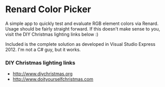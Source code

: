 Renard Color Picker
===================
A simple app to quickly test and evaluate RGB element colors via Renard.  Usage should be fairly straight forward.  If this doesn't make sense to you, visit the DIY Christmas lighting links below :)

Included is the complete solution as developed in Visual Studio Express 2012.  I'm not a C# guy, but it works.

### DIY Christmas lighting links
- http://www.diychristmas.org
- http://www.doityourselfchristmas.com